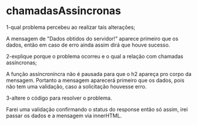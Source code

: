 # chamadasAssincronas

1-qual problema percebeu ao realizar tais alterações;

  A mensagem de "Dados obtidos do servidor!" aparece primeiro que os dados, então em caso de erro
  ainda assim dirá que houve sucesso.
  
  
2-explique porque o problema ocorreu e o qual a relação com chamadas assíncronas;

  A função assíncroníncra não é pausada para que o h2 apareça pro corpo da mensagem.
  Portanto a mensagem aparecerá primeiro que os dados,  pois não tem uma validação,
  caso a solicitação houvesse erro.
  
  
3-altere o código para resolver o problema.

  Farei uma validação confirmando o status do response
  então só assim, irei passar os dados e a mensagem via innerHTML.
